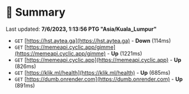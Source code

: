 # 📖 Summary
Last updated: **7/6/2023, 1:13:56 PTG "Asia/Kuala_Lumpur"**

- `GET` [https://hst.aytea.ga](https://hst.aytea.ga) - **Down** (114ms)
- `GET` [https://memeapi.cyclic.app/gimme](https://memeapi.cyclic.app/gimme) - **Up** (1221ms)
- `GET` [https://memeapi.cyclic.app](https://memeapi.cyclic.app) - **Up** (826ms)
- `GET` [https://klik.ml/health](https://klik.ml/health) - **Up** (685ms)
- `GET` [https://dumb.onrender.com](https://dumb.onrender.com) - **Up** (891ms)
